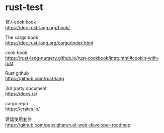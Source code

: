 # rust-test


官方cook book  
https://doc.rust-lang.org/book/  

The cargo book  
https://doc.rust-lang.org/cargo/index.html  

cook book  
https://rust-lang-nursery.github.io/rust-cookbook/intro.html#cookin-with-rust  

Rust github  
https://github.com/rust-lang  

3rd party document  
https://docs.rs/  

cargo repo  
https://crates.io/  

建議使用套件  
https://github.com/pepsighan/rust-web-developer-roadmap  
